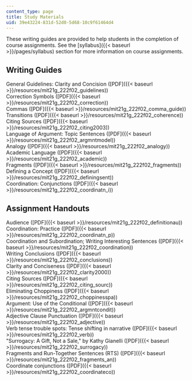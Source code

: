 ```yaml
---
content_type: page
title: Study Materials
uid: 39e43224-831d-52d0-5d68-10c9f61464d4
---
```


These writing guides are provided to help students in the completion of course assignments. See the [syllabus]({{< baseurl >}}/pages/syllabus) section for more information on course assignments.

Writing Guides
--------------

General Guidelines: Clarity and Concision ([PDF]({{< baseurl >}}/resources/mit21g_222f02_guidelines))  
Correction Symbols ([PDF]({{< baseurl >}}/resources/mit21g_222f02_correction))  
Commas ([PDF]({{< baseurl >}}/resources/mit21g_222f02_comma_guide))  
Transitions ([PDF]({{< baseurl >}}/resources/mit21g_222f02_coherence))  
Citing Sources ([PDF]({{< baseurl >}}/resources/mit21g_222f02_citing2003))  
Language of Argument: Topic Sentences ([PDF]({{< baseurl >}}/resources/mit21g_222f02_argmntmodel))  
Analogy ([PDF]({{< baseurl >}}/resources/mit21g_222f02_analogy))  
Academic Language ([PDF]({{< baseurl >}}/resources/mit21g_222f02_academic))  
Fragments ([PDF]({{< baseurl >}}/resources/mit21g_222f02_fragments))  
Defining a Concept ([PDF]({{< baseurl >}}/resources/mit21g_222f02_definingsent))  
Coordination: Conjunctions ([PDF]({{< baseurl >}}/resources/mit21g_222f02_coordinatn_i))

Assignment Handouts
-------------------

Audience ([PDF]({{< baseurl >}}/resources/mit21g_222f02_definitionau))  
Coordination: Practice ([PDF]({{< baseurl >}}/resources/mit21g_222f02_coordinatn_p))  
Coordination and Subordination; Writing Interesting Sentences ([PDF]({{< baseurl >}}/resources/mit21g_222f02_coordination))  
Writing Conclusions ([PDF]({{< baseurl >}}/resources/mit21g_222f02_conclusions))  
Clarity and Conciseness ([PDF]({{< baseurl >}}/resources/mit21g_222f02_clarity2000))  
Citing Sources ([PDF]({{< baseurl >}}/resources/mit21g_222f02_citing_sourc))  
Eliminating Choppiness ([PDF]({{< baseurl >}}/resources/mit21g_222f02_choppinesspa))  
Argument: Use of the Conditional ([PDF]({{< baseurl >}}/resources/mit21g_222f02_argmntcondit))  
Adjective Clause Punctuation ([PDF]({{< baseurl >}}/resources/mit21g_222f02_adjective))  
Verb tense trouble spots: Tense shifting in narrative ([PDF]({{< baseurl >}}/resources/mit21g_222f02_verb))  
"Surrogacy: A Gift, Not a Sale," by Kathy Gianelli ([PDF]({{< baseurl >}}/resources/mit21g_222f02_surrogacy))  
Fragments and Run-Together Sentences (RTS) ([PDF]({{< baseurl >}}/resources/mit21g_222f02_fragments_an))  
Coordinate conjunctions ([PDF]({{< baseurl >}}/resources/mit21g_222f02_coordinateco))